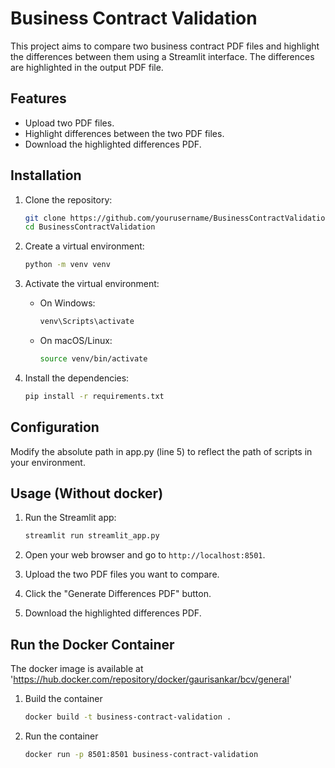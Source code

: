 # Business Contract Validation

This project aims to compare two business contract PDF files and highlight the differences between them using a Streamlit interface. The differences are highlighted in the output PDF file.

## Features

- Upload two PDF files.
- Highlight differences between the two PDF files.
- Download the highlighted differences PDF.

## Installation

1. Clone the repository:
    ```bash
    git clone https://github.com/yourusername/BusinessContractValidation.git
    cd BusinessContractValidation
    ```

2. Create a virtual environment:
    ```bash
    python -m venv venv
    ```

3. Activate the virtual environment:

    - On Windows:
        ```bash
        venv\Scripts\activate
        ```
    - On macOS/Linux:
        ```bash
        source venv/bin/activate
        ```

4. Install the dependencies:
    ```bash
    pip install -r requirements.txt
    ```
## Configuration
Modify the absolute path in app.py (line 5) to reflect the path of scripts in your environment. 

## Usage (Without docker)

1. Run the Streamlit app:
    ```bash
    streamlit run streamlit_app.py
    ```

2. Open your web browser and go to `http://localhost:8501`.

3. Upload the two PDF files you want to compare.

4. Click the "Generate Differences PDF" button.

5. Download the highlighted differences PDF.

## Run the Docker Container

The docker image is available at 'https://hub.docker.com/repository/docker/gaurisankar/bcv/general'

1) Build the container 

    ```bash
    docker build -t business-contract-validation .
    ```
2) Run the container

    ```bash
    docker run -p 8501:8501 business-contract-validation
    ```